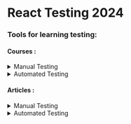 # React Testing 2024

### Tools for learning testing:

#### Courses : 
<details>
  <summary>Manual Testing</summary>
</details>  
<details>
  <summary>Automated Testing</summary>
</details>

#### Articles :  
<details>
  <summary>Manual Testing</summary>
</details>  
<details>
  <summary>Automated Testing</summary>
</details>


